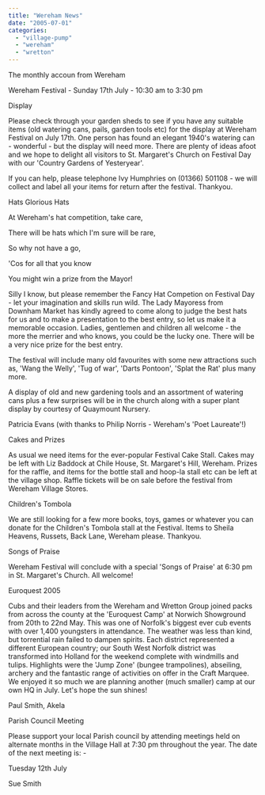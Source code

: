 ```yaml
---
title: "Wereham News"
date: "2005-07-01"
categories: 
  - "village-pump"
  - "wereham"
  - "wretton"
---
```


The monthly accoun from Wereham

Wereham Festival - Sunday 17th July - 10:30 am to 3:30 pm

Display

Please check through your garden sheds to see if you have any suitable items (old watering cans, pails, garden tools etc) for the display at Wereham Festival on July 17th. One person has found an elegant 1940's watering can - wonderful - but the display will need more. There are plenty of ideas afoot and we hope to delight all visitors to St. Margaret's Church on Festival Day with our 'Country Gardens of Yesteryear'.

If you can help, please telephone Ivy Humphries on (01366) 501108 - we will collect and label all your items for return after the festival. Thankyou.

Hats Glorious Hats

At Wereham's hat competition, take care,

There will be hats which I'm sure will be rare,

So why not have a go,

'Cos for all that you know

You might win a prize from the Mayor!

Silly I know, but please remember the Fancy Hat Competion on Festival Day - let your imagination and skills run wild. The Lady Mayoress from Downham Market has kindly agreed to come along to judge the best hats for us and to make a presentation to the best entry, so let us make it a memorable occasion. Ladies, gentlemen and children all welcome - the more the merrier and who knows, you could be the lucky one. There will be a very nice prize for the best entry.

The festival will include many old favourites with some new attractions such as, 'Wang the Welly', 'Tug of war', 'Darts Pontoon', 'Splat the Rat' plus many more.

A display of old and new gardening tools and an assortment of watering cans plus a few surprises will be in the church along with a super plant display by courtesy of Quaymount Nursery.

Patricia Evans (with thanks to Philip Norris - Wereham's 'Poet Laureate'!)

Cakes and Prizes

As usual we need items for the ever-popular Festival Cake Stall. Cakes may be left with Liz Baddock at Chile House, St. Margaret's Hill, Wereham. Prizes for the raffle, and items for the bottle stall and hoop-la stall etc can be left at the village shop. Raffle tickets will be on sale before the festival from Wereham Village Stores.

Children's Tombola

We are still looking for a few more books, toys, games or whatever you can donate for the Children's Tombola stall at the Festival. Items to Sheila Heavens, Russets, Back Lane, Wereham please. Thankyou.

Songs of Praise

Wereham Festival will conclude with a special 'Songs of Praise' at 6:30 pm in St. Margaret's Church. All welcome!

Euroquest 2005

Cubs and their leaders from the Wereham and Wretton Group joined packs from across the county at the 'Euroquest Camp' at Norwich Showground from 20th to 22nd May. This was one of Norfolk's biggest ever cub events with over 1,400 youngsters in attendance. The weather was less than kind, but torrential rain failed to dampen spirits. Each district represented a different European country; our South West Norfolk district was transformed into Holland for the weekend complete with windmills and tulips. Highlights were the 'Jump Zone' (bungee trampolines), abseiling, archery and the fantastic range of activities on offer in the Craft Marquee. We enjoyed it so much we are planning another (much smaller) camp at our own HQ in July. Let's hope the sun shines!

Paul Smith, Akela

Parish Council Meeting

Please support your local Parish council by attending meetings held on alternate months in the Village Hall at 7:30 pm throughout the year. The date of the next meeting is: -

Tuesday 12th July

Sue Smith
